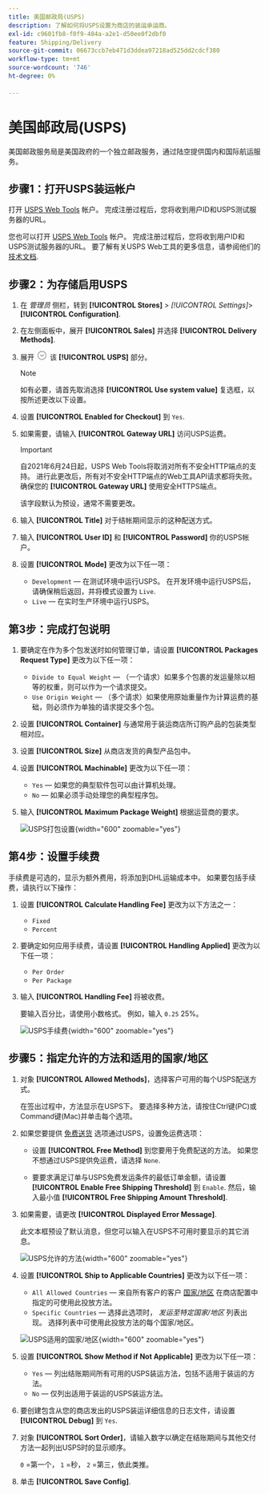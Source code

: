 ```yaml
---
title: 美国邮政局(USPS)
description: 了解如何将USPS设置为商店的装运承运商。
exl-id: c9601fb8-f0f9-484a-a2e1-d50ee0f2dbf0
feature: Shipping/Delivery
source-git-commit: 06673ccb7eb471d3ddea97218ad525dd2cdcf380
workflow-type: tm+mt
source-wordcount: '746'
ht-degree: 0%

---
```


# 美国邮政局(USPS)

美国邮政服务局是美国政府的一个独立邮政服务，通过陆空提供国内和国际航运服务。

## 步骤1：打开USPS装运帐户

打开 [USPS Web Tools][1] 帐户。 完成注册过程后，您将收到用户ID和USPS测试服务器的URL。

您也可以打开 [USPS Web Tools][1] 帐户。 完成注册过程后，您将收到用户ID和USPS测试服务器的URL。 要了解有关USPS Web工具的更多信息，请参阅他们的 [技术文档][2].

## 步骤2：为存储启用USPS

1. 在 _管理员_ 侧栏，转到 **[!UICONTROL Stores]** > _[!UICONTROL Settings]_>**[!UICONTROL Configuration]**.

1. 在左侧面板中，展开 **[!UICONTROL Sales]** 并选择 **[!UICONTROL Delivery Methods]**.

1. 展开 ![扩展选择器](../assets/icon-display-expand.png) 该 **[!UICONTROL USPS]** 部分。

   >[!NOTE]
   >
   >如有必要，请首先取消选择 **[!UICONTROL Use system value]** 复选框，以按所述更改以下设置。

1. 设置 **[!UICONTROL Enabled for Checkout]** 到 `Yes`.

1. 如果需要，请输入 **[!UICONTROL Gateway URL]** 访问USPS运费。

   >[!IMPORTANT]
   >
   >自2021年6月24日起，USPS Web Tools将取消对所有不安全HTTP端点的支持。 进行此更改后，所有对不安全HTTP端点的Web工具API请求都将失败。 确保您的 **[!UICONTROL Gateway URL]** 使用安全HTTPS端点。

   该字段默认为预设，通常不需要更改。

1. 输入 **[!UICONTROL Title]** 对于结帐期间显示的这种配送方式。

1. 输入 **[!UICONTROL User ID]** 和 **[!UICONTROL Password]** 你的USPS帐户。

1. 设置 **[!UICONTROL Mode]** 更改为以下任一项：

   - `Development`  — 在测试环境中运行USPS。 在开发环境中运行USPS后，请确保稍后返回，并将模式设置为 `Live`.
   - `Live`  — 在实时生产环境中运行USPS。

## 第3步：完成打包说明

1. 要确定在作为多个包发送时如何管理订单，请设置 **[!UICONTROL Packages Request Type]** 更改为以下任一项：

   - `Divide to Equal Weight`  — （一个请求）如果多个包裹的发运量除以相等的权重，则可以作为一个请求提交。
   - `Use Origin Weight`  — （多个请求）如果使用原始重量作为计算运费的基础，则必须作为单独的请求提交多个包。

1. 设置 **[!UICONTROL Container]** 与通常用于装运商店所订购产品的包装类型相对应。

1. 设置 **[!UICONTROL Size]** 从商店发货的典型产品包中。

1. 设置 **[!UICONTROL Machinable]** 更改为以下任一项：

   - `Yes`  — 如果您的典型软件包可以由计算机处理。
   - `No`  — 如果必须手动处理您的典型程序包。

1. 输入 **[!UICONTROL Maximum Package Weight]** 根据运营商的要求。

   ![USPS打包设置](../configuration-reference/sales/assets/delivery-methods-usps-packaging.png){width="600" zoomable="yes"}

## 第4步：设置手续费

手续费是可选的，显示为额外费用，将添加到DHL运输成本中。 如果要包括手续费，请执行以下操作：

1. 设置 **[!UICONTROL Calculate Handling Fee]** 更改为以下方法之一：

   - `Fixed`
   - `Percent`

1. 要确定如何应用手续费，请设置 **[!UICONTROL Handling Applied]** 更改为以下任一项：

   - `Per Order`
   - `Per Package`

1. 输入 **[!UICONTROL Handling Fee]** 将被收费。

   要输入百分比，请使用小数格式。 例如，输入 `0.25` 25%。

   ![USPS手续费](../configuration-reference/sales/assets/delivery-methods-usps-handling-fee.png){width="600" zoomable="yes"}

## 步骤5：指定允许的方法和适用的国家/地区

1. 对象 **[!UICONTROL Allowed Methods]**，选择客户可用的每个USPS配送方式。

   在签出过程中，方法显示在USPS下。 要选择多种方法，请按住Ctrl键(PC)或Command键(Mac)并单击每个选项。

1. 如果您要提供 [免费送货](shipping-free.md) 选项通过USPS，设置免运费选项：

   - 设置 **[!UICONTROL Free Method]** 到您要用于免费配送的方法。 如果您不想通过USPS提供免运费，请选择 `None`.

   - 要要求满足订单与USPS免费发运条件的最低订单金额，请设置 **[!UICONTROL Enable Free Shipping Threshold]** 到 `Enable`. 然后，输入最小值 **[!UICONTROL Free Shipping Amount Threshold]**.

1. 如果需要，请更改 **[!UICONTROL Displayed Error Message]**.

   此文本框预设了默认消息，但您可以输入在USPS不可用时要显示的其它消息。

   ![USPS允许的方法](../configuration-reference/sales/assets/delivery-methods-usps-allowed-methods.png){width="600" zoomable="yes"}

1. 设置 **[!UICONTROL Ship to Applicable Countries]** 更改为以下任一项：

   - `All Allowed Countries`  — 来自所有客户的客户 [国家/地区](../getting-started/store-details.md#country-options) 在商店配置中指定的可使用此投放方法。
   - `Specific Countries`  — 选择此选项时， _发运至特定国家/地区_ 列表出现。 选择列表中可使用此投放方法的每个国家/地区。

   ![USPS适用的国家/地区](../configuration-reference/sales/assets/delivery-methods-usps-countries.png){width="600" zoomable="yes"}

1. 设置 **[!UICONTROL Show Method if Not Applicable]** 更改为以下任一项：

   - `Yes`  — 列出结账期间所有可用的USPS装运方法，包括不适用于装运的方法。
   - `No`  — 仅列出适用于装运的USPS装运方法。

1. 要创建包含从您的商店发出的USPS装运详细信息的日志文件，请设置 **[!UICONTROL Debug]** 到 `Yes`.

1. 对象 **[!UICONTROL Sort Order]**，请输入数字以确定在结账期间与其他交付方法一起列出USPS时的显示顺序。

   `0` =第一个， `1` =秒， `2` =第三，依此类推。

1. 单击 **[!UICONTROL Save Config]**.


[1]: https://secure.shippingapis.com/registration/
[2]: https://www.usps.com/business/web-tools-apis/welcome.htm
